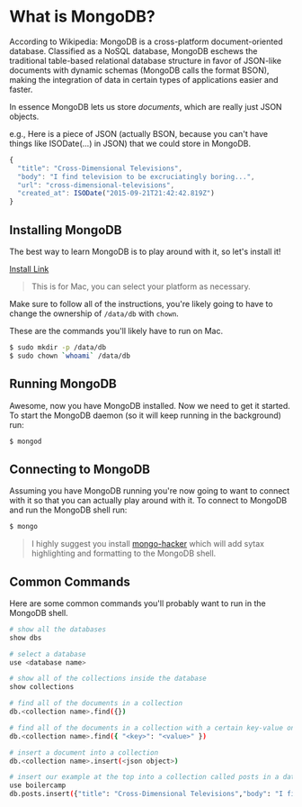 # What is MongoDB?

According to Wikipedia: MongoDB is a cross-platform document-oriented database.
Classified as  a NoSQL database, MongoDB eschews the traditional table-based
relational database structure in favor of JSON-like documents with dynamic
schemas (MongoDB calls the format BSON), making the  integration of data in
certain types of applications easier and faster.

In essence MongoDB lets us store *documents*, which are really just JSON objects.

e.g., Here is a piece of JSON (actually BSON, because you can't have things
like ISODate(...) in JSON) that we could store in MongoDB.

```javascript
{
  "title": "Cross-Dimensional Televisions",
  "body": "I find television to be excruciatingly boring...",
  "url": "cross-dimensional-televisions",
  "created_at": ISODate("2015-09-21T21:42:42.819Z")
}
```

## Installing MongoDB

The best way to learn MongoDB is to play around with it, so let's install it!

[Install Link](http://docs.mongodb.org/manual/tutorial/install-mongodb-on-os-x/)

> This is for Mac, you can select your platform as necessary.

Make sure to follow all of the instructions, you're likely going to have to change
the ownership of `/data/db` with `chown`.

These are the commands you'll likely have to run on Mac.

```bash
$ sudo mkdir -p /data/db
$ sudo chown `whoami` /data/db
```

## Running MongoDB

Awesome, now you have MongoDB installed. Now we need to get it started. To start
the MongoDB daemon (so it will keep running in the background) run:

```bash
$ mongod
```

## Connecting to MongoDB

Assuming you have MongoDB running you're now going to want to connect with it
so that you can actually play around with it. To connect to MongoDB and run
the MongoDB shell run:

```bash
$ mongo
```

> I highly suggest you install [mongo-hacker](https://github.com/TylerBrock/mongo-hacker)
which will add sytax highlighting and formatting to the MongoDB shell.

## Common Commands

Here are some common commands you'll probably want to run in the MongoDB shell.

```bash
# show all the databases
show dbs

# select a database
use <database name>

# show all of the collections inside the database
show collections

# find all of the documents in a collection
db.<collection name>.find({})

# find all of the documents in a collection with a certain key-value on them
db.<collection name>.find({ "<key>": "<value>" })

# insert a document into a collection
db.<collection name>.insert(<json object>)

# insert our example at the top into a collection called posts in a database called boilercamp
use boilercamp
db.posts.insert({"title": "Cross-Dimensional Televisions","body": "I find television to be excruciatingly boring.","url": "cross-dimensional-televisions","created_at": ISODate("2015-09-21T21:42:42.819Z")})
```
